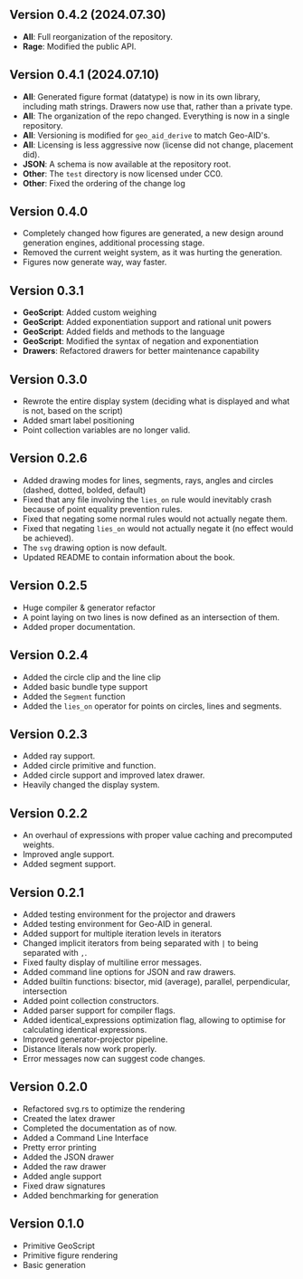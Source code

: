 ## Version 0.4.2 (2024.07.30)
- **All**: Full reorganization of the repository.
- **Rage**: Modified the public API.

## Version 0.4.1 (2024.07.10)
- **All**: Generated figure format (datatype) is now in its own library, including math strings. Drawers now use that, rather than a private type.
- **All**: The organization of the repo changed. Everything is now in a single repository.
- **All**: Versioning is modified for `geo_aid_derive` to match Geo-AID's.
- **All**: Licensing is less aggressive now (license did not change, placement did).
- **JSON**: A schema is now available at the repository root.
- **Other**: The `test` directory is now licensed under CC0.
- **Other**: Fixed the ordering of the change log

## Version 0.4.0
- Completely changed how figures are generated, a new design around generation engines, additional processing stage.
- Removed the current weight system, as it was hurting the generation.
- Figures now generate way, way faster.

## Version 0.3.1
- **GeoScript**: Added custom weighing
- **GeoScript**: Added exponentiation support and rational unit powers
- **GeoScript**: Added fields and methods to the language
- **GeoScript**: Modified the syntax of negation and exponentiation
- **Drawers**: Refactored drawers for better maintenance capability

## Version 0.3.0
- Rewrote the entire display system (deciding what is displayed and what is not, based on the script)
- Added smart label positioning
- Point collection variables are no longer valid.

## Version 0.2.6
- Added drawing modes for lines, segments, rays, angles and circles (dashed, dotted, bolded, default)
- Fixed that any file involving the `lies_on` rule would inevitably crash because of point equality prevention rules.
- Fixed that negating some normal rules would not actually negate them.
- Fixed that negating `lies_on` would not actually negate it (no effect would be achieved).
- The `svg` drawing option is now default.
- Updated README to contain information about the book.

## Version 0.2.5
- Huge compiler & generator refactor
- A point laying on two lines is now defined as an intersection of them.
- Added proper documentation.

## Version 0.2.4
- Added the circle clip and the line clip
- Added basic bundle type support
- Added the `Segment` function
- Added the `lies_on` operator for points on circles, lines and segments.

## Version 0.2.3
- Added ray support.
- Added circle primitive and function.
- Added circle support and improved latex drawer.
- Heavily changed the display system.

## Version 0.2.2
- An overhaul of expressions with proper value caching and precomputed weights.
- Improved angle support.
- Added segment support.

## Version 0.2.1
- Added testing environment for the projector and drawers
- Added testing environment for Geo-AID in general.
- Added support for multiple iteration levels in iterators
- Changed implicit iterators from being separated with `|` to being separated with `,`.
- Fixed faulty display of multiline error messages.
- Added command line options for JSON and raw drawers.
- Added builtin functions: bisector, mid (average), parallel, perpendicular, intersection
- Added point collection constructors.
- Added parser support for compiler flags.
- Added identical_expressions optimization flag, allowing to optimise for calculating identical expressions.
- Improved generator-projector pipeline.
- Distance literals now work properly.
- Error messages now can suggest code changes.

## Version 0.2.0
- Refactored svg.rs to optimize the rendering
- Created the latex drawer
- Completed the documentation as of now.
- Added a Command Line Interface
- Pretty error printing
- Added the JSON drawer
- Added the raw drawer
- Added angle support
- Fixed draw signatures
- Added benchmarking for generation

## Version 0.1.0
- Primitive GeoScript
- Primitive figure rendering
- Basic generation